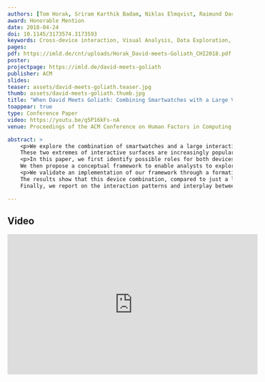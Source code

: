 ```yaml
---
authors: [Tom Horak, Sriram Karthik Badam, Niklas Elmqvist, Raimund Dachselt]
award: Honorable Mention
date: 2018-04-24
doi: 10.1145/3173574.3173593
keywords: Cross-device interaction, Visual Analysis, Data Exploration, Multi-Display Environment, Large Display, Smartwatch
pages:
pdf: https://imld.de/cnt/uploads/Horak_David-meets-Goliath_CHI2018.pdf
poster:
projectpage: https://imld.de/david-meets-goliath
publisher: ACM
slides:
teaser: assets/david-meets-goliath.teaser.jpg
thumb: assets/david-meets-goliath.thumb.jpg
title: "When David Meets Goliath: Combining Smartwatches with a Large Vertical Display for Visual Data Exploration"
toappear: true
type: Conference Paper
video: https://youtu.be/q5P16kFs-nA
venue: Proceedings of the ACM Conference on Human Factors in Computing Systems

abstract: >
    <p>We explore the combination of smartwatches and a large interactive display to support visual data analysis.
    These two extremes of interactive surfaces are increasingly popular, but feature different characteristics—display and input modalities, personal/public use, performance, and portability.</p>
    <p>In this paper, we first identify possible roles for both devices and the interplay between them through an example scenario.
    We then propose a conceptual framework to enable analysts to explore data items, track interaction histories, and alter visualization configurations through mechanisms using both devices in combination.</p>
    <p>We validate an implementation of our framework through a formative evaluation and a user study.
    The results show that this device combination, compared to just a large display, allows users to develop complex insights more fluidly by leveraging the roles of the two devices.
    Finally, we report on the interaction patterns and interplay between the devices for visual exploration as observed during our study.</p>

---
```


## Video
<iframe width="560" height="315" src="https://www.youtube.com/embed/q5P16kFs-nA" frameborder="0" gesture="media" allow="encrypted-media" allowfullscreen></iframe>
